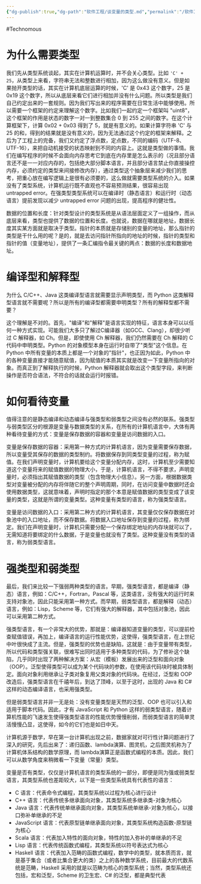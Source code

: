 ```yaml
---
{"dg-publish":true,"dg-path":"软件工程/谈变量的类型.md","permalink":"/软件工程/谈变量的类型/","created":"2022-09-20T14:33:42.000+08:00","updated":"2025-07-01T13:54:56.000+08:00"}
---
```


#Technomous

# 为什么需要类型

我们先从类型系统谈起，其实在计算机运算时，并不会关心类型。比如 `'C' + 25`，从类型上来看，字符串无法和整数进行相加，因为这么做没有意义。但是如果抛开类型的话，其实在计算机底层运算的时候，'C' 是 0x43 这个数字，25 是0x19 这个数字，所以从底层来看它们进行相加并没有什么问题。所以类型是我们自己约定出来的一套规则。因为我们写出来的程序需要在日常生活中能够使用。所以需要一个框架的约定来理解这个数字。比如我们一起约定一个框架叫 "uint8"，这个框架的作用是状态的数字一对一到整数集合 0 到 255 之间的数字。在这个计算框架下，计算 0x02 + 0x03 得到了 5，就是有意义的。如果计算字符串 'C' 与 25 的和，得到的结果就是没有意义的，因为无法通过这个约定的框架来解释。之后为了工程上的完备，我们又约定了浮点数，定点数，不同的编码（UTF-8、UTF-16），来把自动机接受的状态映射到不同的内容上。这就是类型做的事情。我们在编写程序的时候不会面向内存思考它到底在内存里是怎么表示的（况且部分语言还不是一一对应内存的，包括绝大部分脚本语言，并且部分语言禁止你直接操控内存，必须约定的类型来间接修改内存），通过类型这个抽象层来减少我们的思考，把重心放在编写逻辑上是很有必须要的，这么做就需要类型系统的介入。如果没有了类型系统，计算机运行既不直观也不容易预测结果，很容易出现 untrapped error。在强类型类型系统可以在编译时（静态语言）和运行时（动态语言）提前发现以减少 untrapped error 问题的出现，提高程序的健壮性。

数据的位置和长度：针对类型设计的类型系统是从语法层面定义了一组操作，而从底层来看，类型也提供了数据的位置和长度。也就说，数据在哪就是地址，数据长度其实某方面就是取决于类型。指针的本质就是存储别的变量的地址，那么指针的类型是干什么用的呢？是的，就是去访问指针所指向的地址的时候，指针的类型和指针的值（变量地址），提供了一条汇编指令最关键的两点：数据的长度和数据地址。

# 编译型和解释型

为什么 C/C++、Java 这类编译型语言就需要显示声明类型，而 Python 这类解释型语言就不需要呢？所以是所有的编译型都需要申明类型？所有的解释型都不需要？

这个理解是不对的。首先，"编译"和"解释"是语言实现的特征，语言本身可以以任何一种方式实现。可能我们大多只了解过C编译器（如GCC、Clang），却很少听过 C 解释器，如 Ch。但是，即使使用 Ch 解释器，我们仍然需要在 Ch 解释的 C 代码中申明类型。Python 的对象模型本身在运行时自带了"类型"这个信息。在 Python 中所有变量的本质上都是一个对象的"指针"，也正因为如此，Python 中的各种变量直接才能随意赋值，因为赋值的本质其实就是改变一下变量所指向的对象。而真正到了解释执行的时候，Python 解释器就会取出这个类型字段，来判断操作是否符合语法，不符合的话就会运行时报错。

# 如何看待变量

值得注意的是静态编译和动态编译与强类型和弱类型之间没有必然的联系。强类型与弱类型区分的根源是变量与数据类型的关系，在所有的计算机语言中，大体有两种看待变量的方式：变量是保存数据的容器和变量是访问数据的入口。

变量是保存数据的容器：采用第一种方式的计算机语言，因为变量需要保存数据，所以变量受其保存的数据的类型制约。将数据保存到同类型变量的过程，称为赋值。在我们声明变量时，计算机要给这个变量分配内存，这时，计算机至少需要知道这个变量将来的赋值数据的物理大小，于是，计算机语言，不得不要求，声明变量时，必须指出其赋值数据的类型（包含物理大小信息）。另一方面，根据数据类型对变量被分配的内存将伴随它的整个声明周期，同时，在访问变量中数据时还会使用数据类型，这就意味着，声明时指定的那个本意是赋值数据的类型变成了该变量的类型，这就是所谓的变量类型。这种变量有类型的语言，称为强类型语言。

变量是访问数据的入口：采用第二种方式的计算机语言，其变量仅仅保存数据在对象池中的入口地址，而不保存数据。将数据入口地址保存到变量的过程，称为绑定。我们在声明变量时，计算机只需要分配一个保存绑定地址的内存块就可以了，无需知道将要绑定的什么数据，于是变量也就没有了类型。这种变量没有类型的语言，称为弱类型语言。

# 强类型和弱类型

最后，我们来比较一下强弱两种类型的语言。早期，强类型语言，都是编译（静态）语言，例如：C/C++，Fortran，Pascal 等，这类语言，没有强大的运行时来支持对象池，因此只能采用第一种方式。而早期，弱类型语言，都是解释（动态）语言，例如：Lisp，Scheme 等，它们有强大的解释器，其中包括对象池，因此可以采用第二种方式。

强类型语言，有一个非常大的优势，那就是：编译器知道变量的类型，可以提前检查赋值错误，再加上，编译语言的运行性能优势，这使得，强类型语言，在上世纪中叶很快成了主流。但是，强类型的优势也是缺陷，这就是：由于变量带有类型，所以代码和类型强关联，很难写出同时适用于多种类型的代码，为了修补这个缺陷，几乎同时出现了两种解决方案：从宏（模板）发展出来的泛型和面向对象（OOP）。泛型使得类型可以成为某个代码块的参数，在使用该代码块时被具体制定。面向对象利用继承让子类对象复用父类对象的代码块。在经过，泛型和 OOP 改造后，强类型语言在千禧年后，到达了顶峰，以至于这时，出现的 Java 和 C# 这样的动态编译语言，也采用强类型。

但是弱类型语言并非一无是处：没有变量类型是天然的泛型、OOP 也可以引入和适用于脚本代码。因此，才有 JavaScript 和 Python 这样的弱类型语言，随着计算机性能的飞速发生使得强类型语言的性能优势慢慢削弱，而弱类型语言的简单灵活慢慢凸显，这使得，如今的它们也是如日中天。
  
计算机源于数学，早在第一台计算机出现之前，数据家就对可行性计算问题进行了深入的研究，先后出来了：递归函数、lambda演算、图灵机，之后图灵机称为了计算机体系结构的数学原理，而 lambda演算正是函数式编程的本质。因此，我们可以从数学角度来稍微看一下变量（常量）类型。

变量是否有类型，仅仅是计算机语言的类型系统的一部分，即便是同为强或弱类型语言，其类型系统也差距较大，以下是一些类型系统具有代表性的语言：

* C 语言：代表命令式编程，其类型系统以过程为核心进行设计
* C++ 语言：代表传统多继承面向对象，其类型系统多继承类-对象为核心
* Java 语言：代表传统单继承面向对象，其类型系统单继承-对象为核心，以接口弥补单继承的不足
* JavaScript 语言：代表原型链单继承面向对象，其类型系统构造函数-原型链为核心
* Scala 语言：代表加入特性的面向对象，特性的加入弥补的单继承的不足
* Lisp 语言：代表传统函数式编程，其类型系统以符号表达式为核心
* Haskell 语言：代表加入范畴的函数式编程，数学中的类型，就本质而言，就是基于集合（或者比集合更大的类）之上的各种数学系统，目前最大的代数系统是范畴，Haskell 采用的就是以范畴为核心的类型系统；当然，类型系统还包括，宏和泛型，Scheme 的卫生宏、C# 的泛型，都是典型代表